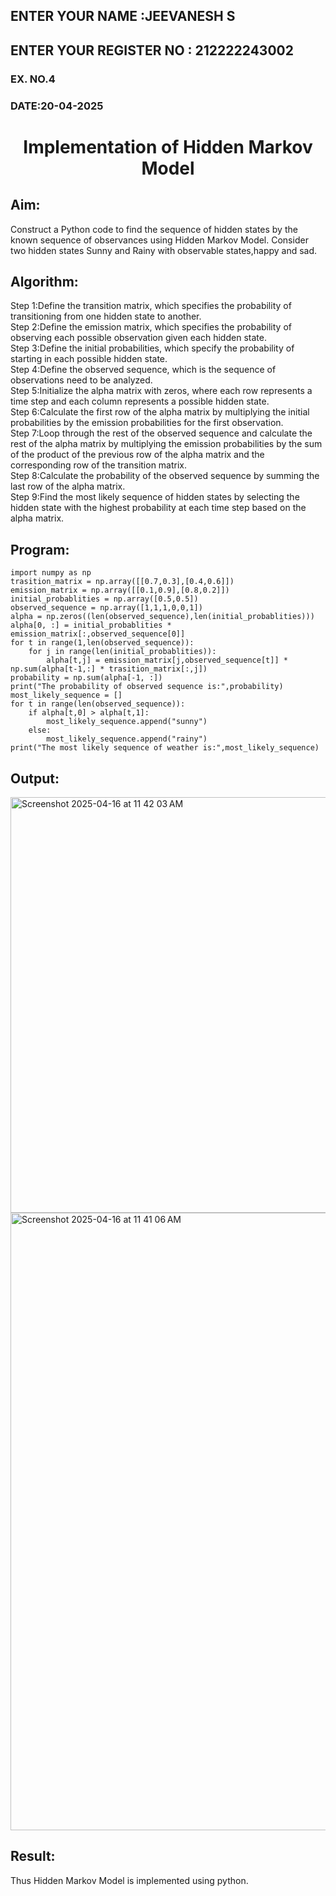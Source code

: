 <H2>ENTER YOUR NAME :JEEVANESH S</H2>
<H2>ENTER YOUR REGISTER NO : 212222243002 </H2>
<H3>EX. NO.4</H3>
<H3>DATE:20-04-2025</H3>
<H1 ALIGN =CENTER> Implementation of Hidden Markov Model</H1>

## Aim: 
Construct a Python code to find the sequence of hidden states by the known sequence of observances using Hidden Markov Model. Consider two hidden states Sunny and Rainy with observable states,happy and sad.

## Algorithm:

Step 1:Define the transition matrix, which specifies the probability of transitioning from  one hidden state to another.<br>
Step 2:Define the emission matrix, which specifies the probability of observing each possible observation given each hidden state.<br>
Step 3:Define the initial probabilities, which specify the probability of starting in each possible hidden state.<br>
Step 4:Define the observed sequence, which is the sequence of observations need to  be analyzed.<br>
Step 5:Initialize the alpha matrix with zeros, where each row represents a time step and each column represents a possible hidden state.<br>
Step 6:Calculate the first row of the alpha matrix by multiplying the initial  probabilities by the emission probabilities for the first observation.<br>
Step 7:Loop through the rest of the observed sequence and calculate the rest of the alpha matrix by multiplying the emission probabilities by the sum of the product of 
       the previous row of the alpha matrix and the corresponding row of the transition matrix.<br>
Step 8:Calculate the probability of the observed sequence by summing the last row of the alpha matrix.<br>
Step 9:Find the most likely sequence of hidden states by selecting the hidden state with the highest probability at each time step based on the alpha matrix.<br>

## Program:
```
import numpy as np
trasition_matrix = np.array([[0.7,0.3],[0.4,0.6]])
emission_matrix = np.array([[0.1,0.9],[0.8,0.2]])
initial_probablities = np.array([0.5,0.5])
observed_sequence = np.array([1,1,1,0,0,1])
alpha = np.zeros((len(observed_sequence),len(initial_probablities)))
alpha[0, :] = initial_probablities * emission_matrix[:,observed_sequence[0]]
for t in range(1,len(observed_sequence)):
    for j in range(len(initial_probablities)):
        alpha[t,j] = emission_matrix[j,observed_sequence[t]] * np.sum(alpha[t-1,:] * trasition_matrix[:,j])
probability = np.sum(alpha[-1, :])
print("The probability of observed sequence is:",probability)
most_likely_sequence = []
for t in range(len(observed_sequence)):
    if alpha[t,0] > alpha[t,1]:
        most_likely_sequence.append("sunny")
    else:
        most_likely_sequence.append("rainy")
print("The most likely sequence of weather is:",most_likely_sequence)
```

## Output:

<img width="665" alt="Screenshot 2025-04-16 at 11 42 03 AM" src="https://github.com/user-attachments/assets/4a205a1d-b504-42f7-9702-ab360411eb8b" />

<img width="988" alt="Screenshot 2025-04-16 at 11 41 06 AM" src="https://github.com/user-attachments/assets/d17ec691-fb0f-465c-956e-b4ca6e117bd9" />


## Result:
Thus Hidden Markov Model is implemented using python.

